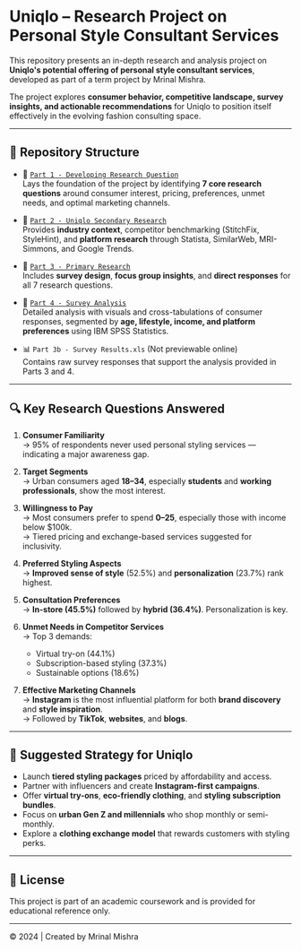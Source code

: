 # Uniqlo – Research Project on Personal Style Consultant Services

This repository presents an in-depth research and analysis project on **Uniqlo's potential offering of personal style consultant services**, developed as part of a term project by Mrinal Mishra.

The project explores **consumer behavior, competitive landscape, survey insights, and actionable recommendations** for Uniqlo to position itself effectively in the evolving fashion consulting space.

---

## 📁 Repository Structure

- 📄 [`Part 1 - Developing Research Question`](https://github.com/mrinalmishra31/Uniqlo/blob/main/Part%201%20-%20Developing%20Research%20Question.pdf)  
  Lays the foundation of the project by identifying **7 core research questions** around consumer interest, pricing, preferences, unmet needs, and optimal marketing channels.

- 📄 [`Part 2 - Uniqlo Secondary Research`](https://github.com/mrinalmishra31/Uniqlo/blob/main/Part%202%20-%20Uniqlo%20Secondary%20Research.pdf)  
  Provides **industry context**, competitor benchmarking (StitchFix, StyleHint), and **platform research** through Statista, SimilarWeb, MRI-Simmons, and Google Trends.

- 📄 [`Part 3 - Primary Research`](https://github.com/mrinalmishra31/Uniqlo/blob/main/Part%203%20-%20Primary%20Research.pdf)  
  Includes **survey design**, **focus group insights**, and **direct responses** for all 7 research questions.

- 📄 [`Part 4 - Survey Analysis`](https://github.com/mrinalmishra31/Uniqlo/blob/main/Part%204%20-%20Survey%20Analysis.pdf)  
  Detailed analysis with visuals and cross-tabulations of consumer responses, segmented by **age, lifestyle, income, and platform preferences** using IBM SPSS Statistics.

- 📊 `Part 3b - Survey Results.xls` (Not previewable online)  
  Contains raw survey responses that support the analysis provided in Parts 3 and 4.

---

## 🔍 Key Research Questions Answered

1. **Consumer Familiarity**  
   → 95% of respondents never used personal styling services — indicating a major awareness gap.

2. **Target Segments**  
   → Urban consumers aged **18–34**, especially **students** and **working professionals**, show the most interest.

3. **Willingness to Pay**  
   → Most consumers prefer to spend **$0–$25**, especially those with income below $100k.  
   → Tiered pricing and exchange-based services suggested for inclusivity.

4. **Preferred Styling Aspects**  
   → **Improved sense of style** (52.5%) and **personalization** (23.7%) rank highest.

5. **Consultation Preferences**  
   → **In-store (45.5%)** followed by **hybrid (36.4%)**. Personalization is key.

6. **Unmet Needs in Competitor Services**  
   → Top 3 demands:
   - Virtual try-on (44.1%)
   - Subscription-based styling (37.3%)
   - Sustainable options (18.6%)

7. **Effective Marketing Channels**  
   → **Instagram** is the most influential platform for both **brand discovery** and **style inspiration**.  
   → Followed by **TikTok**, **websites**, and **blogs**.

---

## 🎯 Suggested Strategy for Uniqlo

- Launch **tiered styling packages** priced by affordability and access.
- Partner with influencers and create **Instagram-first campaigns**.
- Offer **virtual try-ons**, **eco-friendly clothing**, and **styling subscription bundles**.
- Focus on **urban Gen Z and millennials** who shop monthly or semi-monthly.
- Explore a **clothing exchange model** that rewards customers with styling perks.

---

## 📢 License

This project is part of an academic coursework and is provided for educational reference only.

---

© 2024 | Created by Mrinal Mishra
